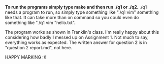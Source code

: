 **To run the programs simply type make and then run ./q1 or ./q2.**
./q1 needs a program to run, so simply type something like "./q1 vim" something like that.
It can take more than on command so you could even do something like "./q1 vim "hello.txt".

The program works as shown in Franklin's class. I'm really happy about this considering how badly
I messed up on Assignment 1. Not much to say, everything works as expected. The written answer for 
question 2 is in "question 2 report.md", not here.

HAPPY MARKING :)!